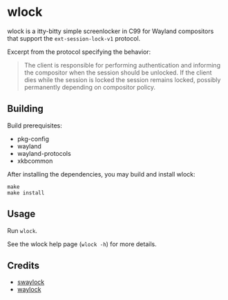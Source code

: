 # wlock

wlock is a itty-bitty simple screenlocker in C99 for Wayland compositors
that support the `ext-session-lock-v1` protocol.

Excerpt from the protocol specifying the behavior:
> The client is responsible for performing authentication and informing the
> compositor when the session should be unlocked. If the client dies while
> the session is locked the session remains locked, possibly permanently
> depending on compositor policy.

## Building

Build prerequisites:

- pkg-config
- wayland
- wayland-protocols
- xkbcommon

After installing the dependencies, you may build and install wlock:
```
make
make install
```

## Usage

Run `wlock`.

See the wlock help page (`wlock -h`) for more details.

## Credits

- [swaylock](https://github.com/swaywm/swaylock)
- [waylock](https://codeberg.org/ifreund/waylock)
